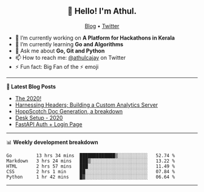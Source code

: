 <h2 align="center">👋 Hello! I'm Athul.</h2>
<p align="center">
  <a href="https://blog.athulcyriac.xyz">Blog</a> •
  <a href="https://twitter.com/athulcajay">Twitter</a>
</p>


- 🔭 I’m currently working on **A Platform for Hackathons in Kerala**
- 🌱 I’m currently learning **Go and Algorithms**
- 💬 Ask me about **Go, Git and Python**
- 📫 How to reach me: [@athulcajay](https://twitter.com/athulcajay) on Twitter
- ⚡ Fun fact: Big Fan of the :zap: emoji

-------

**📝 Latest Blog Posts**

<!-- BLOG-POST-LIST:START -->
- [The 2020!](https://blog.athulcyriac.xyz/2020/)
- [Harnessing Headers; Building a Custom Analytics Server](https://blog.athulcyriac.xyz/analytics_from_scratch/)
- [HoppScotch Doc Generation, a breakdown](https://blog.athulcyriac.xyz/hopp-gen/)
- [Desk Setup - 2020](https://blog.athulcyriac.xyz/desk-2020/)
- [FastAPI Auth + Login Page](https://blog.athulcyriac.xyz/fastapi-auth/)
<!-- BLOG-POST-LIST:END -->

-------

📊 **Weekly development breakdown**
<!--START_SECTION:waka-->
```text
Go         13 hrs 34 mins  █████████████▒░░░░░░░░░░░   52.74 % 
Markdown   3 hrs 24 mins   ███▒░░░░░░░░░░░░░░░░░░░░░   13.22 % 
HTML       2 hrs 57 mins   ███░░░░░░░░░░░░░░░░░░░░░░   11.49 % 
CSS        2 hrs 1 min     ██░░░░░░░░░░░░░░░░░░░░░░░   07.84 % 
Python     1 hr 42 mins    █▓░░░░░░░░░░░░░░░░░░░░░░░   06.64 % 
```
<!--END_SECTION:waka-->

-------
